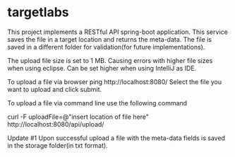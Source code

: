 # targetlabs

This project implements a RESTful API spring-boot application. 
This service saves the file in a target location and returns the meta-data.
The file is saved in a different folder for validation(for future implementations).

The upload file size is set to 1 MB. Causing errors with higher file sizes when using eclipse. 
Can be set higher when using IntelliJ as IDE.



To upload a file via browser ping http://localhost:8080/
Select the file you want to upload and click submit.

To upload a file via command line use the following command

curl -F uploadFile=@"insert location of file here" http://localhost:8080/api/upload/

Update #1
Upon successful upload a file with the meta-data fields is saved in the storage folder(in txt format).